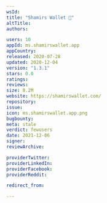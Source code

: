 ```yaml
---
wsId: 
title: "Shamirs Wallet 💎"
altTitle: 
authors:

users: 10
appId: ms.shamirswallet.app
appCountry: 
released: 2020-07-28
updated: 2020-12-04
version: "1.3.1"
stars: 0.0
ratings: 
reviews: 
size: 8.2M
website: https://shamirswallet.com/
repository: 
issue: 
icon: ms.shamirswallet.app.png
bugbounty: 
meta: stale
verdict: fewusers
date: 2021-12-06
signer: 
reviewArchive:

providerTwitter: 
providerLinkedIn: 
providerFacebook: 
providerReddit: 

redirect_from:

---
```


